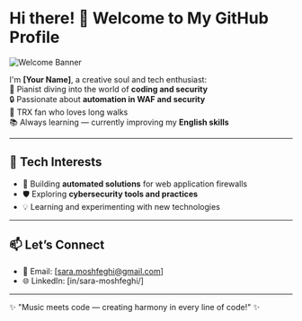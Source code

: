 # Hi there! 👋 Welcome to My GitHub Profile  

![Welcome Banner](https://via.placeholder.com/800x200?text=Hello%2C+World!+🚀)  

I'm **[Your Name]**, a creative soul and tech enthusiast:  
🎹 Pianist diving into the world of **coding and security**  
🔒 Passionate about **automation in WAF and security**  
💪 TRX fan who loves long walks  
📚 Always learning — currently improving my **English skills**  

---

## 🌟 Tech Interests  
- 🔧 Building **automated solutions** for web application firewalls  
- 🛡️ Exploring **cybersecurity tools and practices**  
- 💡 Learning and experimenting with new technologies  

---

## 📫 Let’s Connect  
- 📧 Email: [sara.moshfeghi@gmail.com]  
- 🌐 LinkedIn: [in/sara-moshfeghi/]  

---

✨ "Music meets code — creating harmony in every line of code!" ✨  
